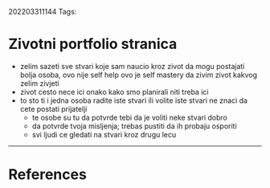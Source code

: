 202203311144
Tags: 

# Zivotni portfolio stranica
- zelim sazeti sve stvari koje sam naucio kroz zivot da mogu postajati bolja osoba, ovo nije self help ovo je self mastery da zivim zivot kakvog zelim zivjeti
- zivot cesto nece ici onako kako smo planirali niti treba ici
- to sto ti i jedna osoba radite iste stvari ili volite iste stvari ne znaci da cete postati prijatelji
	- te osobe su tu da potvrde tebi da je voliti neke stvari dobro
	- da potvrde tvoja misljenja; trebas pustiti da ih probaju osporiti
	- svi ljudi ce gledati na stvari kroz drugu lecu
---
# References